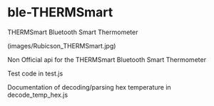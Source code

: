 # ble-THERMSmart
THERMSmart Bluetooth Smart Thermometer

(images/Rubicson_THERMSmart.jpg)

Non Official api for the THERMSmart Bluetooth Smart Thermometer

Test code in test.js

Documentation of decoding/parsing hex temperature in decode_temp_hex.js
